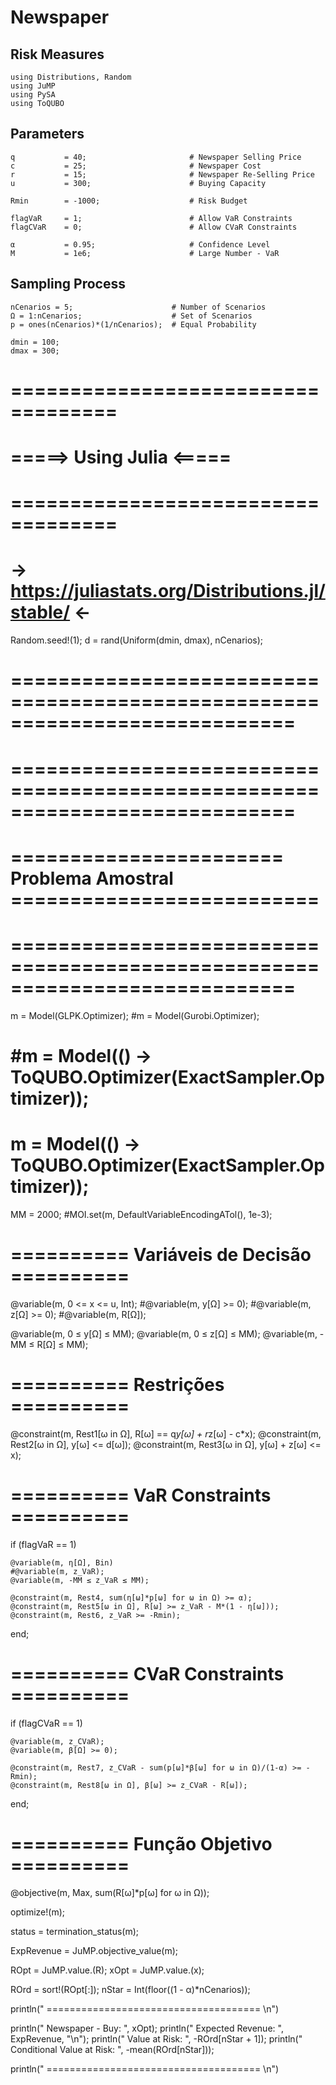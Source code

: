 
# Newspaper

## Risk Measures 

```@example newspaper
using Distributions, Random
using JuMP
using PySA
using ToQUBO
```

## Parameters
```@example newspaper
q           = 40;                       # Newspaper Selling Price
c           = 25;                       # Newspaper Cost
r           = 15;                       # Newspaper Re-Selling Price
u           = 300;                      # Buying Capacity

Rmin        = -1000;                    # Risk Budget

flagVaR     = 1;                        # Allow VaR Constraints
flagCVaR    = 0;                        # Allow CVaR Constraints

α           = 0.95;                     # Confidence Level
M           = 1e6;                      # Large Number - VaR
```

## Sampling Process
```@example newspaper
nCenarios = 5;                      # Number of Scenarios
Ω = 1:nCenarios;                    # Set of Scenarios
p = ones(nCenarios)*(1/nCenarios);  # Equal Probability

dmin = 100;
dmax = 300;
```

# ===================================
#      =====> Using Julia <=====     
# ===================================

# -> https://juliastats.org/Distributions.jl/stable/ <- #

Random.seed!(1);
d  = rand(Uniform(dmin, dmax), nCenarios);

# ============================================================================ #

# ============================================================================ #
# =======================     Problema Amostral     ========================== #
# ============================================================================ #

m = Model(GLPK.Optimizer);
#m = Model(Gurobi.Optimizer);
# #m = Model(() -> ToQUBO.Optimizer(ExactSampler.Optimizer));
# m = Model(() -> ToQUBO.Optimizer(ExactSampler.Optimizer));
MM = 2000;
#MOI.set(m, DefaultVariableEncodingATol(), 1e-3);

# ========== Variáveis de Decisão ========== #

@variable(m, 0 <= x <= u, Int);
#@variable(m, y[Ω] >= 0);
#@variable(m, z[Ω] >= 0);
#@variable(m, R[Ω]);

@variable(m, 0 ≤ y[Ω] ≤ MM);
@variable(m, 0 ≤ z[Ω] ≤ MM);
@variable(m, -MM ≤ R[Ω] ≤ MM);

# ========== Restrições ========== #

@constraint(m, Rest1[ω in Ω], R[ω] == q*y[ω] + r*z[ω] - c*x);
@constraint(m, Rest2[ω in Ω], y[ω] <= d[ω]);
@constraint(m, Rest3[ω in Ω], y[ω] + z[ω] <= x);

# ========== VaR Constraints ========== #

if (flagVaR == 1)

    @variable(m, η[Ω], Bin)
    #@variable(m, z_VaR);
    @variable(m, -MM ≤ z_VaR ≤ MM);

    @constraint(m, Rest4, sum(η[ω]*p[ω] for ω in Ω) >= α);
    @constraint(m, Rest5[ω in Ω], R[ω] >= z_VaR - M*(1 - η[ω]));
    @constraint(m, Rest6, z_VaR >= -Rmin);

end;

# ========== CVaR Constraints ========== #

if (flagCVaR == 1)

    @variable(m, z_CVaR);
    @variable(m, β[Ω] >= 0);
    
    @constraint(m, Rest7, z_CVaR - sum(p[ω]*β[ω] for ω in Ω)/(1-α) >= -Rmin);
    @constraint(m, Rest8[ω in Ω], β[ω] >= z_CVaR - R[ω]);

end;

# ========== Função Objetivo ========== #

@objective(m, Max, sum(R[ω]*p[ω] for ω in Ω));

optimize!(m);

status      = termination_status(m);

ExpRevenue  = JuMP.objective_value(m);

ROpt        = JuMP.value.(R);
xOpt        = JuMP.value.(x);

ROrd        = sort!(ROpt[:]);
nStar       = Int(floor((1 - α)*nCenarios));

println(" ===================================== \n")

println(" Newspaper - Buy:           ", xOpt);
println(" Expected Revenue:          ", ExpRevenue, "\n");
println(" Value at Risk:             ", -ROrd[nStar + 1]);
println(" Conditional Value at Risk: ", -mean(ROrd[nStar]));

println(" ===================================== \n")
